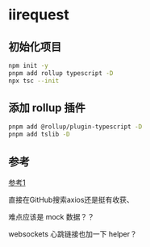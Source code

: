 # iirequest

## 初始化项目

```bash
npm init -y
pnpm add rollup typescript -D
npx tsc --init
```

## 添加 rollup 插件

```bash
pnpm add @rollup/plugin-typescript -D   
pnpm add tslib -D
```

## 参考

[参考1](https://github.com/infinitered/apisauce)

直接在GitHub搜索axios还是挺有收获、

难点应该是 mock 数据？？

websockets 心跳链接也加一下 helper？